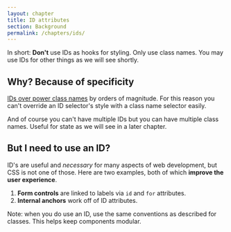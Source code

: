 ```yaml
---
layout: chapter
title: ID attributes
section: Background
permalink: /chapters/ids/
---
```


In short: **Don't** use IDs as hooks for styling. Only use class names. You may use IDs for other things as we will see shortly.

## Why? Because of specificity

[IDs over power class names](http://www.w3.org/TR/css3-selectors/#specificity) by orders of magnitude. For this reason you can't override an ID selector's style with a class name selector easily.

And of course you can't have multiple IDs but you can have multiple class names. Useful for state as we will see in a later chapter.

## But I need to use an ID?

ID's are useful and *necessary* for many aspects of web development, but CSS is not one of those. Here are two examples, both of which **improve the user experience**.

1. **Form controls** are linked to labels via `id` and `for` attributes.
2. **Internal anchors** work off of ID attributes.

Note: when you do use an ID, use the same conventions as described for classes. This helps keep components modular.